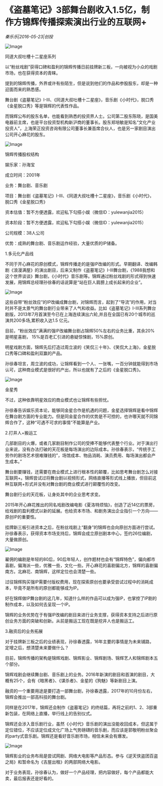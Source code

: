 # 《盗墓笔记》3部舞台剧收入1.5亿，制作方锦辉传播探索演出行业的互联网+

*秦乐乐|2016-05-23|创投*

![Image](http://p2.pstatp.com/large/66bb000644c47a7b4e74)

同道大叔吐槽十二星座系列

以“粉丝戏剧”获得口碑和盈利的锦辉传播日前挂牌新三板，一向被视为小众的戏剧市场，也在获得资本的青睐。

提到的锦辉传播，外界或许有些陌生，但是说到他们的作品和参股股东，却是一种迎面而来的熟悉感。

舞台剧《盗墓笔记》I-III、《同道大叔吐槽十二星座》，音乐剧《小时代》，脱口秀《金星脱口秀》等是锦辉的代表性作品。

而锦辉公布的股东名单，也能看到熟悉的投资界人士。公司第二股东陈晓，是国美电器前主席，也是平台投资型机构新沪商的董事长。股东郑培敏是知名“文化产业投资人”，上海荣正投资咨询有限公司董事长兼首席合伙人，也是另一家剧目演出公司开心麻花的股东。

![Image](http://p3.pstatp.com/large/66bb000644c58f1abf2c)

锦辉传播股权结构

娱乐家：孙海宝

成立时间：2001年

业务：舞台剧、音乐剧

项目：舞台剧《盗墓笔记》I-III、《同道大叔吐槽十二星座》，音乐剧《小时代》，脱口秀《金星脱口秀》

资本估值：暂不方便透露，欢迎私下勾搭小娱（微信ID：yulewanjia2015）

资本阶段：暂不方便透露，欢迎私下勾搭小娱（微信ID：yulewanjia2015）

公司规模：38人公司

优势：成熟的舞台剧、音乐剧运作经验，大量优质的IP储备。

1.多元化产品线

不同于开心麻花的原创模式，锦辉传播走的是强IP改编的形式。早期翻译、改编韩剧《浪漫满屋》的演出剧目，后来又制作《盗墓笔记》I-III舞台剧，《1988我想和这个世界谈谈》舞台剧，《小时代》音乐剧等。锦辉通过粉丝戏剧的形式得到快速发展，用锦辉总经理孙徐春的话说算是“站在巨人肩膀上成长起来的企业”。

![Image](http://p3.pstatp.com/large/66bb000644c7599a2a50)

这些自带“粉丝效应”的IP改编成舞台剧，对锦辉而言，起到了“导流”的作用，对当时并不是太景气的舞台剧行业带来了人气和收益。比如《盗墓笔记》I-III系列舞台剧版，2013年7月首演至今已在上海连续演出六轮,并且在全国已有20个城市的巡演共200多场,累积收入达1.5 亿元。

目前，“粉丝效应”满满的强IP改编舞台剧占锦辉50%左右的业务比重，其余20%是明星喜剧， 15%是百老汇引进的悬疑惊悚剧，15%原创。

明星戏剧方面，锦辉先后打造过周立波的《笑侃三十年》、《笑侃大上海》，金星脱口秀等口碑和盈利双赢的产品。

孙徐春坦言，周立波的成功，让锦辉看到一个人、一张嘴，一百分钟就能得到市场认可，这种商业模式是很好的产出，所以也就有了之后的《金星脱口秀》。

![Image](http://p1.pstatp.com/large/66bf00024afdaa5830c7)

金星秀

不过，这种依靠明星效应的商业模式也让锦辉有些担忧。

孙徐春告诉娱乐资本论，能够同金星合作是机遇的问题，金星选择锦辉是看中锦辉在舞台剧方面的专业能力。但是同金星合作的优势是不可控的，也许哪天就不同锦辉合作了，这种“可遇不可求的事情”不能算是产业。

2.打井人+搬运工

几部剧目的火爆，或者几家剧目制作公司的受捧不能够代表整个行业。对于演出行业来说，没有办法打破的天花板是每场演出的边际成本。孙徐春表示，“传统手工劳作的剧场艺术很难赚钱的”，场馆成本、物品消耗、演员费用、每场演出都会产生成本。”

舞台剧要赚钱，还需要在商业模式上进行根本性的颠覆，比如思考舞台剧怎么对接互联网+。锦辉尝试过将舞台剧以视频形式，网络直播等形式线上播放，但目前这种互联网+形式并没有对舞台剧的商业模式进行颠覆性的改变。

舞台剧行业的天花板，让身处其中的企业思考求变。

2015年开心麻花推出的同名戏剧改编电影《夏洛特烦恼》，创造了近14亿的票房，给戏剧的盈利模式以新的延展。也给资本市场、和剧务演出企业指引一个方向——原创IP的重要性。

挂牌新三板引进资本之后，在粉丝戏剧上“翻身”的锦辉也会向原创方面进行尝试。孙徐春表示，获得资本市场支持后，锦辉会成立原创剧本中心，签约26位编剧，大量做原创。

![Image](http://p2.pstatp.com/large/66bb000644c6d629bfe5)

雇佣的编剧是年轻的80后，90后年轻人，创作题材也会有“锦辉特色”，偏向都市喜剧，偏海派一些，优雅一些，文化一些。开心麻花的喜剧偏北方，锦辉的喜剧偏南方。北麻花、南锦辉，这样定位也会清楚一些。

过往锦辉购买强IP需要付版权费用，现在探索原创也要承受尝试过程中的消耗成本，毕竟不是所有的原创都能够成为IP。

好在锦辉做IP舞台剧的这几年，知道什么样的作品可以成为强IP，也掌控了IP剧的制作成本，以及如何去呈现一个IP。

锦辉的业务优势在于有强IP改编的剧目来进行业务支撑，获得资本支持之后进行原创业务方面的突破和创新。从前是搬运工现在既是挖井人也是搬运工。

3.融资后的业务拓展

对于挂牌新三板之后的业绩表现，孙徐春透露，16年主要的事情是为未来铺路，定增之后，想清楚未来要做什么？

目前，锦辉传播的架构是锦辉戏剧、锦辉影业、锦辉剧场、锦辉艺人和锦辉剧本五个部分。

锦辉戏剧会继续舞台剧、音乐剧上的业务。2016年新演的剧目和首演的剧目，大概有25个，会有《暗黑者》、《谋杀者》、金星的《狗魅》等新剧目上演。

融资的一个重要用途是要打造一部舞台剧，孙徐春透露，2017年的10月份左右，锦辉会推出一部高科技的舞台剧。

同样是在2017年，锦辉还会制作《盗墓笔记》的终结篇，再将之前的1、2、3部重新包装，在网络上直播，举行线上的告别仪式。

锦辉还会涉入音乐剧行业，虽然《小时代》音乐剧的演出没能收回成本，但这属于定位错位，不应该定位成文化广场上气势磅礴的音乐剧，而应该是郭敬明粉丝聚会的party式音乐剧。锦辉还是看好音乐剧市场，相信未来会有爆发。

![Image](http://p3.pstatp.com/large/66c1000119cd14b4e8f9)

锦辉影业的业务布局是尝试网剧、网络大电影等产品形态。参与《逆天侠盗团百盗之局》和暂命名为《吉屋出租》的两部网络大电影。

对于业务表现，孙徐春认为，做好一个产品经理，把内容做好，每个产品都能大卖，最后报表还是好看的。

